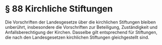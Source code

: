 # § 88 Kirchliche Stiftungen
Die Vorschriften der Landesgesetze über die kirchlichen Stiftungen bleiben unberührt, insbesondere die Vorschriften zur Beteiligung, Zuständigkeit und Anfallsberechtigung der Kirchen. Dasselbe gilt entsprechend für Stiftungen, die nach den Landesgesetzen kirchlichen Stiftungen gleichgestellt sind.